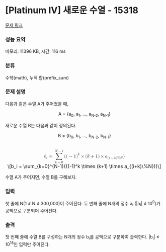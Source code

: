 # [Platinum IV] 새로운 수열 - 15318 

[문제 링크](https://www.acmicpc.net/problem/15318) 

### 성능 요약

메모리: 11396 KB, 시간: 116 ms

### 분류

수학(math), 누적 합(prefix_sum)

### 문제 설명

<p>다음과 같은 수열 A가 주어졌을 때,</p>

<p style="text-align:center">A = {a<sub>0</sub>, a<sub>1</sub>, ..., a<sub>N-2</sub>, a<sub>N-1</sub>}</p>

<p>새로운 수열 B는 다음과 같이 정의된다.</p>

<p style="text-align:center">B = {b<sub>0</sub>, b<sub>1</sub>, ..., b<sub>N-2</sub>, b<sub>N-1</sub>}</p>

<p style="text-align:center"><mjx-container class="MathJax" jax="CHTML" display="true" style="font-size: 109%; position: relative;"> <mjx-math display="true" class="MJX-TEX" aria-hidden="true" style="margin-left: 0px; margin-right: 0px;"><mjx-msub><mjx-mi class="mjx-i"><mjx-c class="mjx-c1D44F TEX-I"></mjx-c></mjx-mi><mjx-script style="vertical-align: -0.15em;"><mjx-mi class="mjx-i" size="s"><mjx-c class="mjx-c1D456 TEX-I"></mjx-c></mjx-mi></mjx-script></mjx-msub><mjx-mo class="mjx-n" space="4"><mjx-c class="mjx-c3D"></mjx-c></mjx-mo><mjx-munderover space="4"><mjx-over style="padding-bottom: 0.142em;"><mjx-texatom size="s" texclass="ORD"><mjx-mi class="mjx-i"><mjx-c class="mjx-c1D441 TEX-I"></mjx-c></mjx-mi><mjx-mo class="mjx-n"><mjx-c class="mjx-c2212"></mjx-c></mjx-mo><mjx-mn class="mjx-n"><mjx-c class="mjx-c31"></mjx-c></mjx-mn></mjx-texatom></mjx-over><mjx-box><mjx-munder><mjx-row><mjx-base style="padding-left: 0.044em;"><mjx-mo class="mjx-lop"><mjx-c class="mjx-c2211 TEX-S2"></mjx-c></mjx-mo></mjx-base></mjx-row><mjx-row><mjx-under style="padding-top: 0.167em; padding-left: 0.13em;"><mjx-texatom size="s" texclass="ORD"><mjx-mi class="mjx-i"><mjx-c class="mjx-c1D458 TEX-I"></mjx-c></mjx-mi><mjx-mo class="mjx-n"><mjx-c class="mjx-c3D"></mjx-c></mjx-mo><mjx-mn class="mjx-n"><mjx-c class="mjx-c30"></mjx-c></mjx-mn></mjx-texatom></mjx-under></mjx-row></mjx-munder></mjx-box></mjx-munderover><mjx-texatom space="2" texclass="ORD"><mjx-mo class="mjx-n"><mjx-c class="mjx-c28"></mjx-c></mjx-mo><mjx-mo class="mjx-n"><mjx-c class="mjx-c28"></mjx-c></mjx-mo><mjx-mo class="mjx-n"><mjx-c class="mjx-c2212"></mjx-c></mjx-mo><mjx-mn class="mjx-n"><mjx-c class="mjx-c31"></mjx-c></mjx-mn><mjx-msup><mjx-mo class="mjx-n"><mjx-c class="mjx-c29"></mjx-c></mjx-mo><mjx-script style="vertical-align: 0.413em;"><mjx-mi class="mjx-i" size="s"><mjx-c class="mjx-c1D458 TEX-I"></mjx-c></mjx-mi></mjx-script></mjx-msup><mjx-mo class="mjx-n" space="3"><mjx-c class="mjx-cD7"></mjx-c></mjx-mo><mjx-mo class="mjx-n" space="3"><mjx-c class="mjx-c28"></mjx-c></mjx-mo><mjx-mi class="mjx-i"><mjx-c class="mjx-c1D458 TEX-I"></mjx-c></mjx-mi><mjx-mo class="mjx-n" space="3"><mjx-c class="mjx-c2B"></mjx-c></mjx-mo><mjx-mn class="mjx-n" space="3"><mjx-c class="mjx-c31"></mjx-c></mjx-mn><mjx-mo class="mjx-n"><mjx-c class="mjx-c29"></mjx-c></mjx-mo><mjx-mo class="mjx-n" space="3"><mjx-c class="mjx-cD7"></mjx-c></mjx-mo><mjx-msub space="3"><mjx-mi class="mjx-i"><mjx-c class="mjx-c1D44E TEX-I"></mjx-c></mjx-mi><mjx-script style="vertical-align: -0.177em;"><mjx-texatom size="s" texclass="ORD"><mjx-mo class="mjx-n"><mjx-c class="mjx-c28"></mjx-c></mjx-mo><mjx-mi class="mjx-i"><mjx-c class="mjx-c1D456 TEX-I"></mjx-c></mjx-mi><mjx-mo class="mjx-n"><mjx-c class="mjx-c2B"></mjx-c></mjx-mo><mjx-mi class="mjx-i"><mjx-c class="mjx-c1D458 TEX-I"></mjx-c></mjx-mi><mjx-mo class="mjx-n"><mjx-c class="mjx-c29"></mjx-c></mjx-mo><mjx-mi class="mjx-n"><mjx-c class="mjx-c25"></mjx-c></mjx-mi><mjx-mi class="mjx-i"><mjx-c class="mjx-c1D441 TEX-I"></mjx-c></mjx-mi></mjx-texatom></mjx-script></mjx-msub><mjx-mo class="mjx-n"><mjx-c class="mjx-c29"></mjx-c></mjx-mo></mjx-texatom></mjx-math><mjx-assistive-mml unselectable="on" display="block"><math xmlns="http://www.w3.org/1998/Math/MathML" display="block"><msub><mi>b</mi><mi>i</mi></msub><mo>=</mo><munderover><mo data-mjx-texclass="OP">∑</mo><mrow data-mjx-texclass="ORD"><mi>k</mi><mo>=</mo><mn>0</mn></mrow><mrow data-mjx-texclass="ORD"><mi>N</mi><mo>−</mo><mn>1</mn></mrow></munderover><mrow data-mjx-texclass="ORD"><mo stretchy="false">(</mo><mo stretchy="false">(</mo><mo>−</mo><mn>1</mn><msup><mo stretchy="false">)</mo><mi>k</mi></msup><mo>×</mo><mo stretchy="false">(</mo><mi>k</mi><mo>+</mo><mn>1</mn><mo stretchy="false">)</mo><mo>×</mo><msub><mi>a</mi><mrow data-mjx-texclass="ORD"><mo stretchy="false">(</mo><mi>i</mi><mo>+</mo><mi>k</mi><mo stretchy="false">)</mo><mi mathvariant="normal">%</mi><mi>N</mi></mrow></msub><mo stretchy="false">)</mo></mrow></math></mjx-assistive-mml><span aria-hidden="true" class="no-mathjax mjx-copytext">\[b_i = \sum_{k=0}^{N-1}{((-1)^k \times (k+1) \times a_{(i+k)\%N})}\]</span> </mjx-container></p>

<p>수열 A가 주어지면, 수열 B를 구해보자.</p>

### 입력 

 <p>첫 줄에 N(1 ≤ N ≤ 300,000)이 주어진다. 두 번째 줄에 N개의 정수 a<sub>i</sub> (|a<sub>i</sub>| ≤ 10<sup>9</sup>)가 공백으로 구분되어 주어진다.</p>

### 출력 

 <p>첫 번째 줄에 수열 B를 구성하는 N개의 정수 b<sub>i</sub>를 공백으로 구분하여 출력한다. |b<sub>i</sub>| ≤ 10<sup>18</sup>인 입력만 주어진다.</p>


